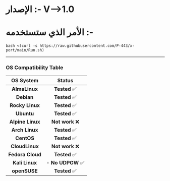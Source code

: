 

# الإصدار :- V-->1.0

# الأمر الذي ستستخدمه :-
```
bash <(curl -s https://raw.githubusercontent.com/P-443/x-port/main/Run.sh)
```

---

### OS Compatibility Table

|    OS System     |       Status      | 
| :--------------: | :---------------: | 
| **AlmaLinux**    |  **Tested** ✅     |
| **Debian**       |  **Tested** ✅     |
| **Rocky Linux**  |  **Tested** ✅     |
| **Ubuntu**       |  **Tested** ✅     |
| **Alpine Linux** |  **Not work** ❌   |
| **Arch Linux**   |  **Tested** ✅     |
| **CentOS**       |  **Tested** ✅     |
| **CloudLinux**   |  **Not work** ❌   |
| **Fedora Cloud** |  **Tested** ✅     |
| **Kali Linux**   |  **- No UDPGW** ✅ |
| **openSUSE**     |  **Tested** ✅     |


